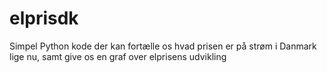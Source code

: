 # elprisdk
Simpel Python kode der kan fortælle os hvad prisen er på strøm i Danmark lige nu, samt give os en graf over elprisens udvikling